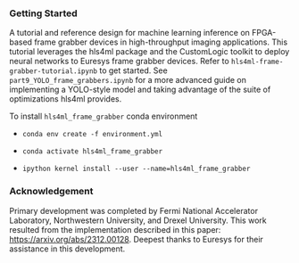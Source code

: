 ### Getting Started

A tutorial and reference design for machine learning inference on FPGA-based frame grabber devices in high-throughput imaging applications. This tutorial leverages the hls4ml package and the CustomLogic toolkit to deploy neural networks to Euresys frame grabber devices. Refer to ```hls4ml-frame-grabber-tutorial.ipynb``` to get started. See ```part9_YOLO_frame_grabbers.ipynb``` for a more advanced guide on implementing a YOLO-style model and taking advantage of the suite of optimizations hls4ml provides.


To install ```hls4ml_frame_grabber``` conda environment

- ```conda env create -f environment.yml```

- ```conda activate hls4ml_frame_grabber```

- ```ipython kernel install --user --name=hls4ml_frame_grabber```


### Acknowledgement

Primary development was completed by Fermi National Accelerator Laboratory, Northwestern University, and Drexel University. This work resulted from the implementation described in this paper: https://arxiv.org/abs/2312.00128. Deepest thanks to Euresys for their assistance in this development.
